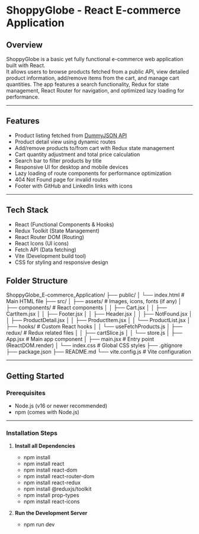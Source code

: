 # ShoppyGlobe - React E-commerce Application

## Overview

ShoppyGlobe is a basic yet fully functional e-commerce web application built with React.  
It allows users to browse products fetched from a public API, view detailed product information, add/remove items from the cart, and manage cart quantities. The app features a search functionality, Redux for state management, React Router for navigation, and optimized lazy loading for performance.

---

## Features

- Product listing fetched from [DummyJSON API](https://dummyjson.com/products)
- Product detail view using dynamic routes
- Add/remove products to/from cart with Redux state management
- Cart quantity adjustment and total price calculation
- Search bar to filter products by title
- Responsive UI for desktop and mobile devices
- Lazy loading of route components for performance optimization
- 404 Not Found page for invalid routes
- Footer with GitHub and LinkedIn links with icons

---

## Tech Stack

- React (Functional Components & Hooks)  
- Redux Toolkit (State Management)  
- React Router DOM (Routing)  
- React Icons (UI icons)  
- Fetch API (Data fetching)  
- Vite (Development build tool)  
- CSS for styling and responsive design  

## Folder Structure

ShoppyGlobe_E-commerce_Application/
├── public/
│   └── index.html             # Main HTML file
├── src/
│   ├── assets/                # Images, icons, fonts (if any)
│   ├── components/            # React components
│   │   ├── Cart.jsx
│   │   ├── CartItem.jsx
│   │   ├── Footer.jsx
│   │   ├── Header.jsx
│   │   ├── NotFound.jsx
│   │   ├── ProductDetail.jsx
│   │   ├── ProductItem.jsx
│   │   └── ProductList.jsx
│   ├── hooks/                 # Custom React hooks
│   │   └── useFetchProducts.js
│   ├── redux/                 # Redux related files
│   │   ├── cartSlice.js
│   │   └── store.js
│   ├── App.jsx                # Main app component
│   ├── main.jsx               # Entry point (ReactDOM.render)
│   └── index.css              # Global CSS styles
├── .gitignore
├── package.json
├── README.md
└── vite.config.js             # Vite configuration

---

## Getting Started

### Prerequisites

- Node.js (v16 or newer recommended)  
- npm (comes with Node.js)

---

### Installation Steps

1. **Install all Dependencies**

    - npm install
    - npm install react
    - npm install react-dom
    - npm install react-router-dom
    - npm install react-redux
    - npm install @reduxjs/toolkit
    - npm install prop-types
    - npm install react-icons

2. **Run the Development Server**

    - npm run dev